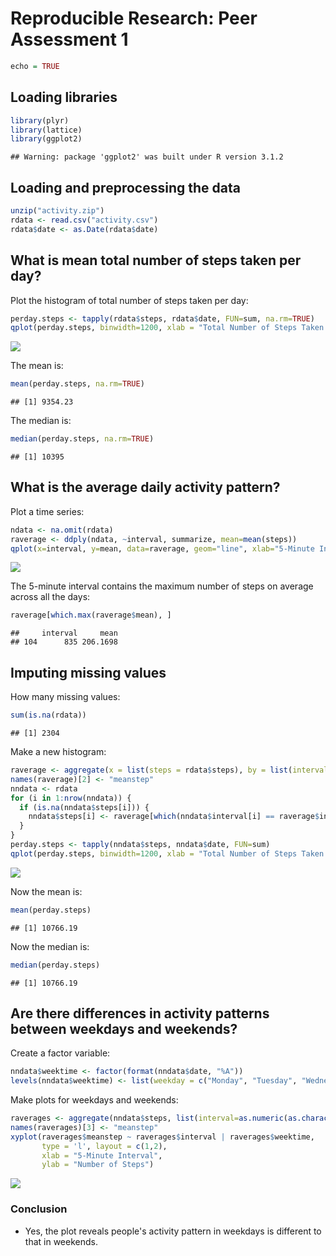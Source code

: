# Reproducible Research: Peer Assessment 1



```r
echo = TRUE
```

## Loading libraries 


```r
library(plyr)
library(lattice)
library(ggplot2)
```

```
## Warning: package 'ggplot2' was built under R version 3.1.2
```

## Loading and preprocessing the data


```r
unzip("activity.zip")
rdata <- read.csv("activity.csv")
rdata$date <- as.Date(rdata$date)
```

## What is mean total number of steps taken per day?

Plot the histogram of total number of steps taken per day:

```r
perday.steps <- tapply(rdata$steps, rdata$date, FUN=sum, na.rm=TRUE)
qplot(perday.steps, binwidth=1200, xlab = "Total Number of Steps Taken Per Day")
```

![](./PA1_template_files/figure-html/unnamed-chunk-4-1.png) 

The mean is:

```r
mean(perday.steps, na.rm=TRUE)
```

```
## [1] 9354.23
```
The median is:

```r
median(perday.steps, na.rm=TRUE)
```

```
## [1] 10395
```

## What is the average daily activity pattern?

Plot a time series:

```r
ndata <- na.omit(rdata)
raverage <- ddply(ndata, ~interval, summarize, mean=mean(steps))
qplot(x=interval, y=mean, data=raverage, geom="line", xlab="5-Minute Interval", ylab="Number of Steps")
```

![](./PA1_template_files/figure-html/unnamed-chunk-7-1.png) 

The 5-minute interval contains the maximum number of steps on average across all the days:

```r
raverage[which.max(raverage$mean), ]
```

```
##     interval     mean
## 104      835 206.1698
```

## Imputing missing values

How many missing values:

```r
sum(is.na(rdata))
```

```
## [1] 2304
```
Make a new histogram:

```r
raverage <- aggregate(x = list(steps = rdata$steps), by = list(interval=rdata$interval), FUN="mean", na.rm=TRUE)
names(raverage)[2] <- "meanstep"
nndata <- rdata
for (i in 1:nrow(nndata)) {
  if (is.na(nndata$steps[i])) {
    nndata$steps[i] <- raverage[which(nndata$interval[i] == raverage$interval), ]$meanstep
  }
}
perday.steps <- tapply(nndata$steps, nndata$date, FUN=sum)
qplot(perday.steps, binwidth=1200, xlab = "Total Number of Steps Taken Per Day")
```

![](./PA1_template_files/figure-html/unnamed-chunk-10-1.png) 

Now the mean is:

```r
mean(perday.steps)
```

```
## [1] 10766.19
```
Now the median is:

```r
median(perday.steps)
```

```
## [1] 10766.19
```

## Are there differences in activity patterns between weekdays and weekends?

Create a factor variable:

```r
nndata$weektime <- factor(format(nndata$date, "%A"))
levels(nndata$weektime) <- list(weekday = c("Monday", "Tuesday", "Wednesday", "Thursday", "Friday"), weekend = c("Saturday", "Sunday"))
```

Make plots for weekdays and weekends:

```r
raverages <- aggregate(nndata$steps, list(interval=as.numeric(as.character(nndata$interval)), weektime = nndata$weektime), FUN="mean")
names(raverages)[3] <- "meanstep"
xyplot(raverages$meanstep ~ raverages$interval | raverages$weektime,
       type = 'l', layout = c(1,2),
       xlab = "5-Minute Interval",
       ylab = "Number of Steps")
```

![](./PA1_template_files/figure-html/unnamed-chunk-14-1.png) 

### Conclusion
* Yes, the plot reveals people's activity pattern in weekdays is different to that in weekends.
